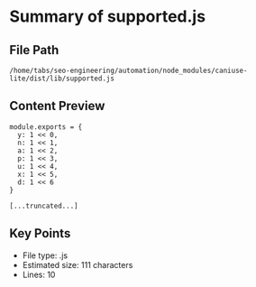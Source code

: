 # Summary of supported.js
  
## File Path
`/home/tabs/seo-engineering/automation/node_modules/caniuse-lite/dist/lib/supported.js`

## Content Preview
```
module.exports = {
  y: 1 << 0,
  n: 1 << 1,
  a: 1 << 2,
  p: 1 << 3,
  u: 1 << 4,
  x: 1 << 5,
  d: 1 << 6
}

[...truncated...]
```

## Key Points
- File type: .js
- Estimated size: 111 characters
- Lines: 10
